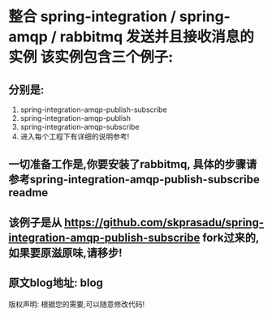 整合 spring-integration / spring-amqp / rabbitmq 发送并且接收消息的实例
该实例包含三个例子:
===========================================================================

分别是:
-
1. spring-integration-amqp-publish-subscribe
2. spring-integration-amqp-publish
3. spring-integration-amqp-subscribe
4. 进入每个工程下有详细的说明参考!

一切准备工作是,你要安装了rabbitmq, 具体的步骤请参考spring-integration-amqp-publish-subscribe readme
-
该例子是从 https://github.com/skprasadu/spring-integration-amqp-publish-subscribe fork过来的,如果要原滋原味,请移步!
-
原文blog地址: blog
-
版权声明: 根据您的需要,可以随意修改代码!
